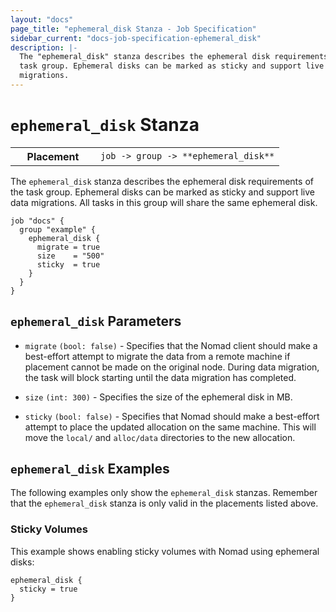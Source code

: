 ```yaml
---
layout: "docs"
page_title: "ephemeral_disk Stanza - Job Specification"
sidebar_current: "docs-job-specification-ephemeral_disk"
description: |-
  The "ephemeral_disk" stanza describes the ephemeral disk requirements of the
  task group. Ephemeral disks can be marked as sticky and support live data
  migrations.
---
```


# `ephemeral_disk` Stanza

<table class="table table-bordered table-striped">
  <tr>
    <th width="120">Placement</th>
    <td>
      <code>job -> group -> **ephemeral_disk**</code>
    </td>
  </tr>
</table>


The `ephemeral_disk` stanza describes the ephemeral disk requirements of the
task group. Ephemeral disks can be marked as sticky and support live data
migrations. All tasks in this group will share the same ephemeral disk.

```hcl
job "docs" {
  group "example" {
    ephemeral_disk {
      migrate = true
      size    = "500"
      sticky  = true
    }
  }
}
```

## `ephemeral_disk` Parameters

- `migrate` `(bool: false)` - Specifies that the Nomad client should make a
  best-effort attempt to migrate the data from a remote machine if placement
  cannot be made on the original node. During data migration, the task will
  block starting until the data migration has completed.

- `size` `(int: 300)` - Specifies the size of the ephemeral disk in MB.

- `sticky` `(bool: false)` - Specifies that Nomad should make a best-effort
  attempt to place the updated allocation on the same machine. This will move
  the `local/` and `alloc/data` directories to the new allocation.

## `ephemeral_disk` Examples

The following examples only show the `ephemeral_disk` stanzas. Remember that the
`ephemeral_disk` stanza is only valid in the placements listed above.

### Sticky Volumes

This example shows enabling sticky volumes with Nomad using ephemeral disks:

```hcl
ephemeral_disk {
  sticky = true
}
```

[resources]: /docs/job-specification/resources.html "Nomad resources Job Specification"
